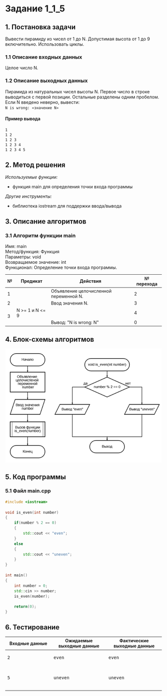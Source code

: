 # Задание 1_1_5

## 1. Постановка задачи
Вывести пирамиду из чисел от 1 до N. Допустимая высота от 1 до 9 включительно. Использовать циклы.

### 1.1 Описание входных данных
Целое число N.

### 1.2 Описание выходных данных
Пирамида из натуральных чисел высоты N. Первое число в строке выводиться с первой позиции. Остальные разделены одним пробелом. Если N введено неверно, вывести:  
`N is wrong: «значение N»`

#### Пример вывода
```
1
1 2
1 2 3
1 2 3 4
1 2 3 4 5
```

## 2. Метод решения
*Используемые функции:*
- функция main для определения точки входа программы

*Другие инструменты:*
- библиотека iostream для поддержки ввода/вывода


## 3. Описание алгоритмов

### 3.1 Алгоритм функции main
Имя: main  
Метод/функция: Функция  
Параметры: void  
Возвращаемое значение: int  
Функционал: Определение точки входа программы.  
<table>
    <thead>
        <tr>
            <th>№</th>
            <th>Предикат</th>
            <th>Действия</th>
            <th>№ перехода</th>
        </tr>
    </thead>
    <tbody>
        <tr>
            <td>1</td>
            <td></td>
            <td>Объявление целочисленной переменной N.</td>
            <td>2</td>
        </tr>
        <tr>
            <td>2</td>
            <td></td>
            <td>Ввод значения N.</td>
            <td>3</td>
        </tr>
        <tr>
            <td rowspan="2">3</td>
            <td>N >= 1 и N <= 9</td>
            <td></td>
            <td>4</td>
        </tr>
        <tr>
            <td></td>
            <td>Вывод: "N is wrong: N"</td>
            <td>0</td>
        </tr>
    </tbody>
</table>


## 4. Блок-схемы алгоритмов

<img src="./assets/1_1_1/1.png" alt="block scheme">


## 5. Код программы

### 5.1 Файл main.cpp
```cpp
#include <iostream>

void is_even(int number)
{
    if(number % 2 == 0)
    {
        std::cout << "even";
    }
    else
    {
        std::cout << "uneven";
    }
}

int main()
{
    int number = 0;
    std::cin >> number;
    is_even(number);

    return(0);
}
```


## 6. Тестирование
<table>
    <thead>
        <tr>
            <th>Входные данные</th>
            <th>Ожидаемые выходные данные</th>
            <th>Фактические выходные данные</th>
        </tr>
    </thead>
    <tbody>
        <tr>
            <td>
                <pre>
2
                </pre>
            </td>
            <td>
                <pre>
even
                </pre>
            </td>
            <td>
                <pre>
even
                </pre>
            </td>
        </tr>
        <tr>
            <td>
                <pre>
5
                </pre>
            </td>
            <td>
                <pre>
uneven
                </pre>
            </td>
            <td>
                <pre>
uneven
                </pre>
            </td>
        </tr>
    </tbody>
</table>
